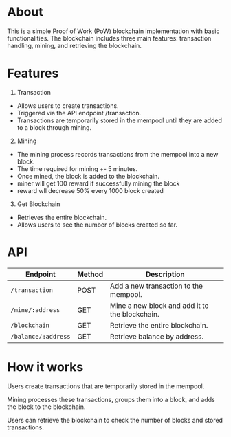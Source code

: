 # About

This is a simple Proof of Work (PoW) blockchain implementation with basic functionalities. The blockchain includes three main features: transaction handling, mining, and retrieving the blockchain.

# Features

1. Transaction

- Allows users to create transactions.
- Triggered via the API endpoint /transaction.
- Transactions are temporarily stored in the mempool until they are added to a block through mining.

2. Mining

- The mining process records transactions from the mempool into a new block.
- The time required for mining +- 5 minutes.
- Once mined, the block is added to the blockchain.
- miner will get 100 reward if successfully mining the block
- reward wll decrease 50% every 1000 block created

3. Get Blockchain

- Retrieves the entire blockchain.
- Allows users to see the number of blocks created so far.

# API

| Endpoint            | Method | Description                                    |
| ------------------- | ------ | ---------------------------------------------- |
| `/transaction`      | POST   | Add a new transaction to the mempool.          |
| `/mine/:address`    | GET    | Mine a new block and add it to the blockchain. |
| `/blockchain`       | GET    | Retrieve the entire blockchain.                |
| `/balance/:address` | GET    | Retrieve balance by address.                   |

# How it works

Users create transactions that are temporarily stored in the mempool.

Mining processes these transactions, groups them into a block, and adds the block to the blockchain.

Users can retrieve the blockchain to check the number of blocks and stored transactions.
